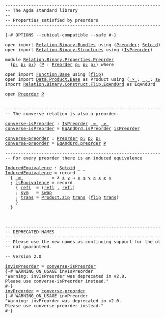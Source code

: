 <pre class="Agda"><a id="1" class="Comment">------------------------------------------------------------------------</a>
<a id="74" class="Comment">-- The Agda standard library</a>
<a id="103" class="Comment">--</a>
<a id="106" class="Comment">-- Properties satisfied by preorders</a>
<a id="143" class="Comment">------------------------------------------------------------------------</a>

<a id="217" class="Symbol">{-#</a> <a id="221" class="Keyword">OPTIONS</a> <a id="229" class="Pragma">--cubical-compatible</a> <a id="250" class="Pragma">--safe</a> <a id="257" class="Symbol">#-}</a>

<a id="262" class="Keyword">open</a> <a id="267" class="Keyword">import</a> <a id="274" href="Relation.Binary.Bundles.html" class="Module">Relation.Binary.Bundles</a> <a id="298" class="Keyword">using</a> <a id="304" class="Symbol">(</a><a id="305" href="Relation.Binary.Bundles.html#2245" class="Record">Preorder</a><a id="313" class="Symbol">;</a> <a id="315" href="Relation.Binary.Bundles.html#1204" class="Record">Setoid</a><a id="321" class="Symbol">)</a>
<a id="323" class="Keyword">open</a> <a id="328" class="Keyword">import</a> <a id="335" href="Relation.Binary.Structures.html" class="Module">Relation.Binary.Structures</a> <a id="362" class="Keyword">using</a> <a id="368" class="Symbol">(</a><a id="369" href="Relation.Binary.Structures.html#2191" class="Record">IsPreorder</a><a id="379" class="Symbol">)</a>

<a id="382" class="Keyword">module</a> <a id="389" href="Relation.Binary.Properties.Preorder.html" class="Module">Relation.Binary.Properties.Preorder</a>
  <a id="427" class="Symbol">{</a><a id="428" href="Relation.Binary.Properties.Preorder.html#428" class="Bound">p₁</a> <a id="431" href="Relation.Binary.Properties.Preorder.html#431" class="Bound">p₂</a> <a id="434" href="Relation.Binary.Properties.Preorder.html#434" class="Bound">p₃</a><a id="436" class="Symbol">}</a> <a id="438" class="Symbol">(</a><a id="439" href="Relation.Binary.Properties.Preorder.html#439" class="Bound">P</a> <a id="441" class="Symbol">:</a> <a id="443" href="Relation.Binary.Bundles.html#2245" class="Record">Preorder</a> <a id="452" href="Relation.Binary.Properties.Preorder.html#428" class="Bound">p₁</a> <a id="455" href="Relation.Binary.Properties.Preorder.html#431" class="Bound">p₂</a> <a id="458" href="Relation.Binary.Properties.Preorder.html#434" class="Bound">p₃</a><a id="460" class="Symbol">)</a> <a id="462" class="Keyword">where</a>

<a id="469" class="Keyword">open</a> <a id="474" class="Keyword">import</a> <a id="481" href="Function.Base.html" class="Module">Function.Base</a> <a id="495" class="Keyword">using</a> <a id="501" class="Symbol">(</a><a id="502" href="Function.Base.html#1638" class="Function">flip</a><a id="506" class="Symbol">)</a>
<a id="508" class="Keyword">open</a> <a id="513" class="Keyword">import</a> <a id="520" href="Data.Product.Base.html" class="Module">Data.Product.Base</a> <a id="538" class="Symbol">as</a> <a id="541" class="Module">Product</a> <a id="549" class="Keyword">using</a> <a id="555" class="Symbol">(</a><a id="556" href="Data.Product.Base.html#1618" class="Function Operator">_×_</a><a id="559" class="Symbol">;</a> <a id="561" href="Agda.Builtin.Sigma.html#235" class="InductiveConstructor Operator">_,_</a><a id="564" class="Symbol">;</a> <a id="566" href="Data.Product.Base.html#5054" class="Function">swap</a><a id="570" class="Symbol">)</a>
<a id="572" class="Keyword">import</a> <a id="579" href="Relation.Binary.Construct.Flip.EqAndOrd.html" class="Module">Relation.Binary.Construct.Flip.EqAndOrd</a> <a id="619" class="Symbol">as</a> <a id="622" class="Module">EqAndOrd</a>

<a id="632" class="Keyword">open</a> <a id="637" href="Relation.Binary.Bundles.html#2245" class="Module">Preorder</a> <a id="646" href="Relation.Binary.Properties.Preorder.html#439" class="Bound">P</a>


<a id="650" class="Comment">------------------------------------------------------------------------</a>
<a id="723" class="Comment">-- The converse relation is also a preorder.</a>

<a id="converse-isPreorder"></a><a id="769" href="Relation.Binary.Properties.Preorder.html#769" class="Function">converse-isPreorder</a> <a id="789" class="Symbol">:</a> <a id="791" href="Relation.Binary.Structures.html#2191" class="Record">IsPreorder</a> <a id="802" href="Relation.Binary.Bundles.html#2347" class="Field Operator">_≈_</a> <a id="806" href="Relation.Binary.Bundles.html#2848" class="Function Operator">_≳_</a>
<a id="810" href="Relation.Binary.Properties.Preorder.html#769" class="Function">converse-isPreorder</a> <a id="830" class="Symbol">=</a> <a id="832" href="Relation.Binary.Construct.Flip.EqAndOrd.html#3323" class="Function">EqAndOrd.isPreorder</a> <a id="852" href="Relation.Binary.Bundles.html#2458" class="Field">isPreorder</a>

<a id="converse-preorder"></a><a id="864" href="Relation.Binary.Properties.Preorder.html#864" class="Function">converse-preorder</a> <a id="882" class="Symbol">:</a> <a id="884" href="Relation.Binary.Bundles.html#2245" class="Record">Preorder</a> <a id="893" href="Relation.Binary.Properties.Preorder.html#428" class="Bound">p₁</a> <a id="896" href="Relation.Binary.Properties.Preorder.html#431" class="Bound">p₂</a> <a id="899" href="Relation.Binary.Properties.Preorder.html#434" class="Bound">p₃</a>
<a id="902" href="Relation.Binary.Properties.Preorder.html#864" class="Function">converse-preorder</a> <a id="920" class="Symbol">=</a> <a id="922" href="Relation.Binary.Construct.Flip.EqAndOrd.html#5462" class="Function">EqAndOrd.preorder</a> <a id="940" href="Relation.Binary.Properties.Preorder.html#439" class="Bound">P</a>

<a id="943" class="Comment">------------------------------------------------------------------------</a>
<a id="1016" class="Comment">-- For every preorder there is an induced equivalence</a>

<a id="InducedEquivalence"></a><a id="1071" href="Relation.Binary.Properties.Preorder.html#1071" class="Function">InducedEquivalence</a> <a id="1090" class="Symbol">:</a> <a id="1092" href="Relation.Binary.Bundles.html#1204" class="Record">Setoid</a> <a id="1099" class="Symbol">_</a> <a id="1101" class="Symbol">_</a>
<a id="1103" href="Relation.Binary.Properties.Preorder.html#1071" class="Function">InducedEquivalence</a> <a id="1122" class="Symbol">=</a> <a id="1124" class="Keyword">record</a>
  <a id="1133" class="Symbol">{</a> <a id="1135" href="Relation.Binary.Bundles.html#1293" class="Field Operator">_≈_</a>           <a id="1149" class="Symbol">=</a> <a id="1151" class="Symbol">λ</a> <a id="1153" href="Relation.Binary.Properties.Preorder.html#1153" class="Bound">x</a> <a id="1155" href="Relation.Binary.Properties.Preorder.html#1155" class="Bound">y</a> <a id="1157" class="Symbol">→</a> <a id="1159" href="Relation.Binary.Properties.Preorder.html#1153" class="Bound">x</a> <a id="1161" href="Relation.Binary.Bundles.html#2408" class="Field Operator">≲</a> <a id="1163" href="Relation.Binary.Properties.Preorder.html#1155" class="Bound">y</a> <a id="1165" href="Data.Product.Base.html#1618" class="Function Operator">×</a> <a id="1167" href="Relation.Binary.Properties.Preorder.html#1153" class="Bound">x</a> <a id="1169" href="Relation.Binary.Bundles.html#2848" class="Function Operator">≳</a> <a id="1171" href="Relation.Binary.Properties.Preorder.html#1155" class="Bound">y</a>
  <a id="1175" class="Symbol">;</a> <a id="1177" href="Relation.Binary.Bundles.html#1327" class="Field">isEquivalence</a> <a id="1191" class="Symbol">=</a> <a id="1193" class="Keyword">record</a>
    <a id="1204" class="Symbol">{</a> <a id="1206" href="Relation.Binary.Structures.html#1596" class="Field">refl</a>  <a id="1212" class="Symbol">=</a> <a id="1214" class="Symbol">(</a><a id="1215" href="Relation.Binary.Structures.html#2466" class="Function">refl</a> <a id="1220" href="Agda.Builtin.Sigma.html#235" class="InductiveConstructor Operator">,</a> <a id="1222" href="Relation.Binary.Structures.html#2466" class="Function">refl</a><a id="1226" class="Symbol">)</a>
    <a id="1232" class="Symbol">;</a> <a id="1234" href="Relation.Binary.Structures.html#1622" class="Field">sym</a>   <a id="1240" class="Symbol">=</a> <a id="1242" href="Data.Product.Base.html#5054" class="Function">swap</a>
    <a id="1251" class="Symbol">;</a> <a id="1253" href="Relation.Binary.Structures.html#1648" class="Field">trans</a> <a id="1259" class="Symbol">=</a> <a id="1261" href="Data.Product.Base.html#2747" class="Function">Product.zip</a> <a id="1273" href="Relation.Binary.Structures.html#2389" class="Function">trans</a> <a id="1279" class="Symbol">(</a><a id="1280" href="Function.Base.html#1638" class="Function">flip</a> <a id="1285" href="Relation.Binary.Structures.html#2389" class="Function">trans</a><a id="1290" class="Symbol">)</a>
    <a id="1296" class="Symbol">}</a>
  <a id="1300" class="Symbol">}</a>



<a id="1305" class="Comment">------------------------------------------------------------------------</a>
<a id="1378" class="Comment">-- DEPRECATED NAMES</a>
<a id="1398" class="Comment">------------------------------------------------------------------------</a>
<a id="1471" class="Comment">-- Please use the new names as continuing support for the old names is</a>
<a id="1542" class="Comment">-- not guaranteed.</a>

<a id="1562" class="Comment">-- Version 2.0</a>

<a id="invIsPreorder"></a><a id="1578" href="Relation.Binary.Properties.Preorder.html#1578" class="Function">invIsPreorder</a> <a id="1592" class="Symbol">=</a> <a id="1594" href="Relation.Binary.Properties.Preorder.html#769" class="Function">converse-isPreorder</a>
<a id="1614" class="Symbol">{-#</a> <a id="1618" class="Keyword">WARNING_ON_USAGE</a> <a id="1635" class="Pragma">invIsPreorder</a>
<a id="1649" class="String">&quot;Warning: invIsPreorder was deprecated in v2.0.
Please use converse-isPreorder instead.&quot;</a>
<a id="1738" class="Symbol">#-}</a>
<a id="invPreorder"></a><a id="1742" href="Relation.Binary.Properties.Preorder.html#1742" class="Function">invPreorder</a> <a id="1754" class="Symbol">=</a> <a id="1756" href="Relation.Binary.Properties.Preorder.html#864" class="Function">converse-preorder</a>
<a id="1774" class="Symbol">{-#</a> <a id="1778" class="Keyword">WARNING_ON_USAGE</a> <a id="1795" class="Pragma">invPreorder</a>
<a id="1807" class="String">&quot;Warning: invPreorder was deprecated in v2.0.
Please use converse-preorder instead.&quot;</a>
<a id="1892" class="Symbol">#-}</a>
</pre>
